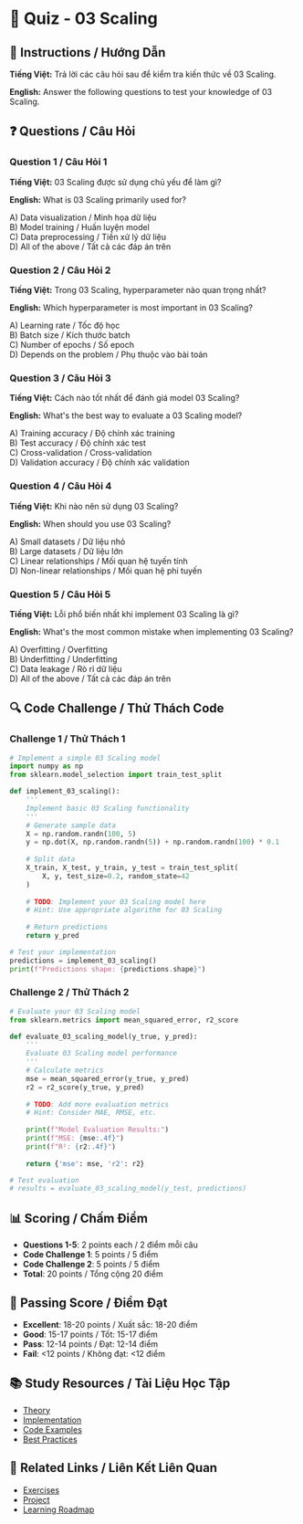 # 🧠 Quiz - 03 Scaling

## 📝 Instructions / Hướng Dẫn

**Tiếng Việt:** Trả lời các câu hỏi sau để kiểm tra kiến thức về 03 Scaling.

**English:** Answer the following questions to test your knowledge of 03 Scaling.

## ❓ Questions / Câu Hỏi

### Question 1 / Câu Hỏi 1
**Tiếng Việt:** 03 Scaling được sử dụng chủ yếu để làm gì?

**English:** What is 03 Scaling primarily used for?

A) Data visualization / Minh họa dữ liệu  
B) Model training / Huấn luyện model  
C) Data preprocessing / Tiền xử lý dữ liệu  
D) All of the above / Tất cả các đáp án trên

### Question 2 / Câu Hỏi 2
**Tiếng Việt:** Trong 03 Scaling, hyperparameter nào quan trọng nhất?

**English:** Which hyperparameter is most important in 03 Scaling?

A) Learning rate / Tốc độ học  
B) Batch size / Kích thước batch  
C) Number of epochs / Số epoch  
D) Depends on the problem / Phụ thuộc vào bài toán

### Question 3 / Câu Hỏi 3
**Tiếng Việt:** Cách nào tốt nhất để đánh giá model 03 Scaling?

**English:** What's the best way to evaluate a 03 Scaling model?

A) Training accuracy / Độ chính xác training  
B) Test accuracy / Độ chính xác test  
C) Cross-validation / Cross-validation  
D) Validation accuracy / Độ chính xác validation

### Question 4 / Câu Hỏi 4
**Tiếng Việt:** Khi nào nên sử dụng 03 Scaling?

**English:** When should you use 03 Scaling?

A) Small datasets / Dữ liệu nhỏ  
B) Large datasets / Dữ liệu lớn  
C) Linear relationships / Mối quan hệ tuyến tính  
D) Non-linear relationships / Mối quan hệ phi tuyến

### Question 5 / Câu Hỏi 5
**Tiếng Việt:** Lỗi phổ biến nhất khi implement 03 Scaling là gì?

**English:** What's the most common mistake when implementing 03 Scaling?

A) Overfitting / Overfitting  
B) Underfitting / Underfitting  
C) Data leakage / Rò rỉ dữ liệu  
D) All of the above / Tất cả các đáp án trên

## 🔍 Code Challenge / Thử Thách Code

### Challenge 1 / Thử Thách 1
```python
# Implement a simple 03 Scaling model
import numpy as np
from sklearn.model_selection import train_test_split

def implement_03_scaling():
    '''
    Implement basic 03 Scaling functionality
    '''
    # Generate sample data
    X = np.random.randn(100, 5)
    y = np.dot(X, np.random.randn(5)) + np.random.randn(100) * 0.1
    
    # Split data
    X_train, X_test, y_train, y_test = train_test_split(
        X, y, test_size=0.2, random_state=42
    )
    
    # TODO: Implement your 03 Scaling model here
    # Hint: Use appropriate algorithm for 03 Scaling
    
    # Return predictions
    return y_pred

# Test your implementation
predictions = implement_03_scaling()
print(f"Predictions shape: {predictions.shape}")
```

### Challenge 2 / Thử Thách 2
```python
# Evaluate your 03 Scaling model
from sklearn.metrics import mean_squared_error, r2_score

def evaluate_03_scaling_model(y_true, y_pred):
    '''
    Evaluate 03 Scaling model performance
    '''
    # Calculate metrics
    mse = mean_squared_error(y_true, y_pred)
    r2 = r2_score(y_true, y_pred)
    
    # TODO: Add more evaluation metrics
    # Hint: Consider MAE, RMSE, etc.
    
    print(f"Model Evaluation Results:")
    print(f"MSE: {mse:.4f}")
    print(f"R²: {r2:.4f}")
    
    return {'mse': mse, 'r2': r2}

# Test evaluation
# results = evaluate_03_scaling_model(y_test, predictions)
```

## 📊 Scoring / Chấm Điểm

- **Questions 1-5**: 2 points each / 2 điểm mỗi câu
- **Code Challenge 1**: 5 points / 5 điểm
- **Code Challenge 2**: 5 points / 5 điểm
- **Total**: 20 points / Tổng cộng 20 điểm

## 🎯 Passing Score / Điểm Đạt

- **Excellent**: 18-20 points / Xuất sắc: 18-20 điểm
- **Good**: 15-17 points / Tốt: 15-17 điểm  
- **Pass**: 12-14 points / Đạt: 12-14 điểm
- **Fail**: <12 points / Không đạt: <12 điểm

## 📚 Study Resources / Tài Liệu Học Tập

- [Theory](./THEORY_03_scaling.md)
- [Implementation](./IMPLEMENTATION_03_scaling.md)
- [Code Examples](./CODE_EXAMPLES_03_scaling.md)
- [Best Practices](./BEST_PRACTICES_03_scaling.md)

## 🔗 Related Links / Liên Kết Liên Quan

- [Exercises](./EXERCISES_03_scaling.md)
- [Project](./PROJECT_03_scaling.md)
- [Learning Roadmap](./LEARNING_ROADMAP_03_scaling.md)
